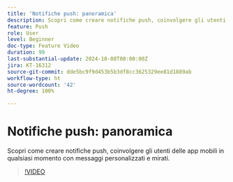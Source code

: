 ```yaml
---
title: 'Notifiche push: panoramica'
description: Scopri come creare notifiche push, coinvolgere gli utenti delle app mobili in qualsiasi momento con messaggi personalizzati e mirati.
feature: Push
role: User
level: Beginner
doc-type: Feature Video
duration: 99
last-substantial-update: 2024-10-08T00:00:00Z
jira: KT-16312
source-git-commit: dde5bc9f9d453b5b3df8cc3625329ee81d1889ab
workflow-type: ht
source-wordcount: '42'
ht-degree: 100%

---
```



# Notifiche push: panoramica

Scopri come creare notifiche push, coinvolgere gli utenti delle app mobili in qualsiasi momento con messaggi personalizzati e mirati.

>[!VIDEO](https://video.tv.adobe.com/v/3432679/?learn=on)
